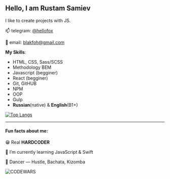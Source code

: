 ## Hello, I am Rustam Samiev

I like to create projects with JS.

📫 telegram: [@hellofox](https://t.me/hellofox)

📧 email: [blakfoh@gmail.com](mailto:blakfoh@gmail.com)

**My Skills**:  
- HTML, CSS,  Sass/SCSS
- Methodology BEM  
- Javascript (begginer)  
- React (begginer)
- Git, GitHUB
- NPM   
- OOP  
- Gulp
- **Russian**(native) & **English**(B1+)

[![Top Langs](https://github-readme-stats.vercel.app/api/top-langs/?username=hellorustam&layout=compact&theme=dracula&border_radius=16)](https://github.com/anuraghazra/github-readme-stats)

---

#### Fun facts about me:
😁 Real **HARDCODER**

🥷 I’m currently learning JavaScript & Swift

🕺 Dancer — Hustle, Bachata, Kizomba

![CODEWARS](https://www.codewars.com/users/samiru/badges/large)

<!--
**hellorustam/hellorustam** is a ✨ _special_ ✨ repository because its `README.md` (this file) appears on your GitHub profile.

Here are some ideas to get you started:

- 🔭 I’m currently working on ...
- 🌱 I’m currently learning ...
- 👯 I’m looking to collaborate on ...
- 🤔 I’m looking for help with ...
- 💬 Ask me about ...
- 📫 How to reach me: ...
- 😄 Pronouns: ...
- ⚡ Fun fact: ...
-->
